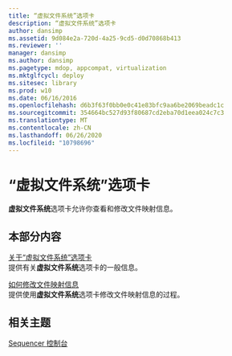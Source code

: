 ```yaml
---
title: “虚拟文件系统”选项卡
description: “虚拟文件系统”选项卡
author: dansimp
ms.assetid: 9d084e2a-720d-4a25-9cd5-d0d70868b413
ms.reviewer: ''
manager: dansimp
ms.author: dansimp
ms.pagetype: mdop, appcompat, virtualization
ms.mktglfcycl: deploy
ms.sitesec: library
ms.prod: w10
ms.date: 06/16/2016
ms.openlocfilehash: d6b3f63f0bb0e0c41e83bfc9aa6be2069beadc1c
ms.sourcegitcommit: 354664bc527d93f80687cd2eba70d1eea024c7c3
ms.translationtype: MT
ms.contentlocale: zh-CN
ms.lasthandoff: 06/26/2020
ms.locfileid: "10798696"
---
```

# “虚拟文件系统”选项卡


**虚拟文件系统**选项卡允许你查看和修改文件映射信息。

## 本部分内容


<a href="" id="about-the-virtual-file-system-tab"></a>[关于“虚拟文件系统”选项卡](about-the-virtual-file-system-tab.md)  
提供有关**虚拟文件系统**选项卡的一般信息。

<a href="" id="how-to-modify-file-mapping-information"></a>[如何修改文件映射信息](how-to-modify-file-mapping-information.md)  
提供使用**虚拟文件系统**选项卡修改文件映射信息的过程。

## 相关主题


[Sequencer 控制台](sequencer-console.md)

 

 





